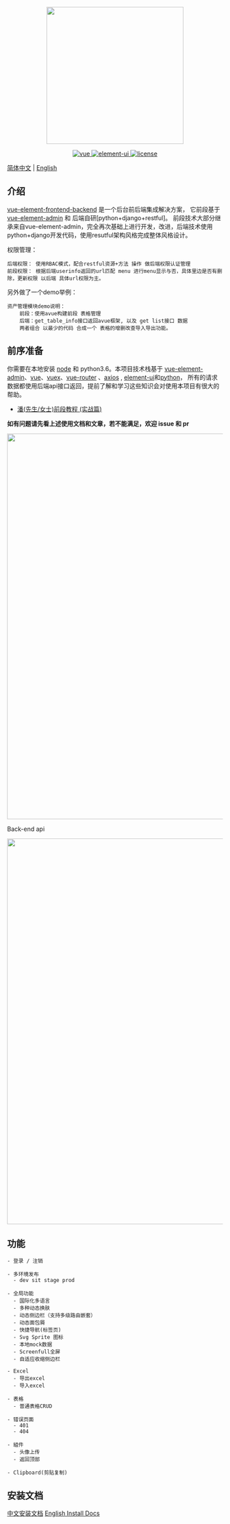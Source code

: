 <p align="center">
  <img width="320" src="https://wpimg.wallstcn.com/ecc53a42-d79b-42e2-8852-5126b810a4c8.svg">
</p>

<p align="center">
  <a href="https://github.com/vuejs/vue">
    <img src="https://img.shields.io/badge/vue-2.5.10-brightgreen.svg" alt="vue">
  </a>
  <a href="https://github.com/ElemeFE/element">
    <img src="https://img.shields.io/badge/element--ui-2.3.2-brightgreen.svg" alt="element-ui">
  </a>
  <a href="https://github.com/PanJiaChen/vue-element-admin/blob/master/LICENSE">
    <img src="https://img.shields.io/github/license/mashape/apistatus.svg" alt="license">
  </a>
</p>

[简体中文](./README_CN.md) | [English](./README.md)

## 介绍

[vue-element-frontend-backend](https://github.com/DevOpsUnionTop/vue-element-frontend-backend) 是一个后台前后端集成解决方案，
它前段基于 [vue-element-admin](https://panjiachen.github.io/vue-element-admin/) 和 后端自研[python+django+restful]。
前段技术大部分继承来自vue-element-admin，完全再次基础上进行开发，改进，后端技术使用python+django开发代码，使用resutful架构风格完成整体风格设计。

权限管理：

	后端权限： 使用RBAC模式，配合restful资源+方法 操作 做后端权限认证管理 
	前段权限： 根据后端userinfo返回的url匹配 menu 进行menu显示与否，具体里边是否有删除，更新权限 以后端 具体url权限为主。

另外做了一个demo举例：

	资产管理模块demo说明： 
		前段：使用avue构建前段 表格管理 
		后端：get_table_info接口返回avue框架, 以及 get list接口 数据
		两者组合 以最少的代码 合成一个 表格的增删改查导入导出功能。


## 前序准备

你需要在本地安装 [node](http://nodejs.org/) 和 python3.6。本项目技术栈基于 [vue-element-admin](https://github.com/PanJiaChen/vue-element-admin)、[vue](https://cn.vuejs.org/index.html)、[vuex](https://vuex.vuejs.org/zh-cn/)、[vue-router](https://router.vuejs.org/zh-cn/) 、[axios](https://github.com/axios/axios) , [element-ui](https://github.com/ElemeFE/element)和[python](https://www.runoob.com/python3/python3-tutorial.html)，
所有的请求数据都使用后端api接口返回，提前了解和学习这些知识会对使用本项目有很大的帮助。

- [潘(先生/女士)前段教程 (实战篇)](https://github.com/PanJiaChen/vue-element-admin)

**如有问题请先看上述使用文档和文章，若不能满足，欢迎 issue 和 pr**

 <p align="center">
  <img width="900" src="https://wpimg.wallstcn.com/a5894c1b-f6af-456e-82df-1151da0839bf.png">
</p>

Back-end api
<p align="center">
  <img width="900" src="http://www.bdkyr.com/open_galaxy/static/img/api_docs.png">
</p>


## 功能

```
- 登录 / 注销

- 多环境发布
  - dev sit stage prod

- 全局功能
  - 国际化多语言
  - 多种动态换肤
  - 动态侧边栏（支持多级路由嵌套）
  - 动态面包屑
  - 快捷导航(标签页)
  - Svg Sprite 图标
  - 本地mock数据
  - Screenfull全屏
  - 自适应收缩侧边栏

- Excel
  - 导出excel
  - 导入excel

- 表格
  - 普通表格CRUD

- 错误页面
  - 401
  - 404

- 組件
  - 头像上传
  - 返回顶部

- Clipboard(剪贴复制)
```

## 安装文档


[中文安装文档](./INSTALL_CN.md)
[English Install Docs](./INSTALL_EN.md)
